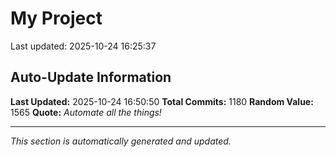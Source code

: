 # My Project


Last updated: 2025-10-24 16:25:37



































































































































































































































































































































































































































































































































































































































































































































































































































































































































































































































































































































































































































































































































































































































































































































































































































## Auto-Update Information

**Last Updated:** 2025-10-24 16:50:50
**Total Commits:** 1180
**Random Value:** 1565
**Quote:** _Automate all the things!_

---
_This section is automatically generated and updated._
